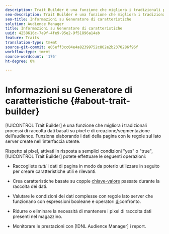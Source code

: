 ```yaml
---
description: Trait Builder è una funzione che migliora i tradizionali processi di raccolta dati basati su pixel e di creazione/segmentazione dell'audience. Funziona elaborando i dati della pagina con le regole sul lato server create nell'interfaccia utente.
seo-description: Trait Builder è una funzione che migliora i tradizionali processi di raccolta dati basati su pixel e di creazione/segmentazione dell'audience. Funziona elaborando i dati della pagina con le regole sul lato server create nell'interfaccia utente.
seo-title: Informazioni su Generatore di caratteristiche
solution: Audience Manager
title: Informazioni su Generatore di caratteristiche
uuid: 4258616c-7a9f-4fe9-95e2-9f51896a14ab
feature: Traits
translation-type: tm+mt
source-git-commit: e05eff3cc04e4a82399752c862e2b2370286f96f
workflow-type: tm+mt
source-wordcount: '176'
ht-degree: 0%

---
```



# Informazioni su Generatore di caratteristiche {#about-trait-builder}

[!UICONTROL Trait Builder] è una funzione che migliora i tradizionali processi di raccolta dati basati su pixel e di creazione/segmentazione dell&#39;audience. Funziona elaborando i dati della pagina con le regole sul lato server create nell&#39;interfaccia utente.

<!-- c_tb_about.xml -->

Rispetto ai pixel, attivati in risposta a semplici condizioni &quot;yes&quot; o &quot;true&quot;, [!UICONTROL Trait Builder] potete effettuare le seguenti operazioni:

* Raccogliete *tutti* i dati di pagina in modo da poterlo utilizzare in seguito per creare caratteristiche utili e rilevanti.
* Crea caratteristiche basate su coppie [chiave-valore](../../reference/key-value-pairs-explained.md) passate durante la raccolta dei dati.
* Valutare le condizioni dei dati complesse con regole lato server che funzionano con espressioni [](../../reference/boolean-expressions-tsb.md) booleane e operatori [di](../../features/traits/trait-comparison-operators.md)confronto.

* Ridurre o eliminare la necessità di mantenere i pixel di raccolta dati presenti nel magazzino.
* Monitorare le prestazioni con [!DNL Audience Manager] i report.